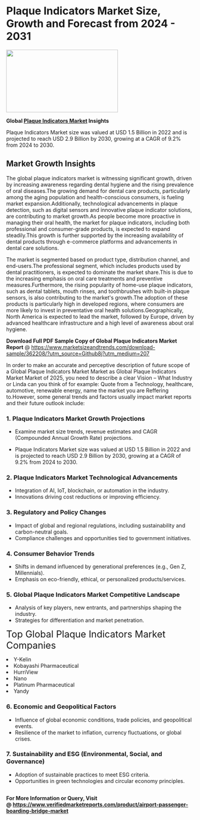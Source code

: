 <H1>Plaque Indicators Market Size, Growth and Forecast from 2024 - 2031</H1><img class="aligncenter size-medium wp-image-584254" src="https://thirdeyenews.in/wp-content/uploads/2024/09/Global-Market-Research-300x168.jpeg" alt="" width="300" height="168" /><p><strong>Global&nbsp;<a href="https://www.marketsizeandtrends.com/download-sample/362208/?utm_source=Github8j?utm_medium=207">Plaque Indicators Market</a> Insights</strong></p><p>Plaque Indicators Market size was valued at USD 1.5 Billion in 2022 and is projected to reach USD 2.9 Billion by 2030, growing at a CAGR of 9.2% from 2024 to 2030.</p><p><h2>Market Growth Insights</h2> <p>The global plaque indicators market is witnessing significant growth, driven by increasing awareness regarding dental hygiene and the rising prevalence of oral diseases.The growing demand for dental care products, particularly among the aging population and health-conscious consumers, is fueling market expansion.Additionally, technological advancements in plaque detection, such as digital sensors and innovative plaque indicator solutions, are contributing to market growth.As people become more proactive in managing their oral health, the market for plaque indicators, including both professional and consumer-grade products, is expected to expand steadily.This growth is further supported by the increasing availability of dental products through e-commerce platforms and advancements in dental care solutions.</p> <p>The market is segmented based on product type, distribution channel, and end-users.The professional segment, which includes products used by dental practitioners, is expected to dominate the market share.This is due to the increasing emphasis on oral care treatments and preventive measures.Furthermore, the rising popularity of home-use plaque indicators, such as dental tablets, mouth rinses, and toothbrushes with built-in plaque sensors, is also contributing to the market's growth.The adoption of these products is particularly high in developed regions, where consumers are more likely to invest in preventative oral health solutions.Geographically, North America is expected to lead the market, followed by Europe, driven by advanced healthcare infrastructure and a high level of awareness about oral hygiene.<p><span class=""><strong>Download Full PDF Sample Copy of Global Plaque Indicators Market Report</strong> @ <a href="https://www.marketsizeandtrends.com/download-sample/362208/?utm_source=Github8j?utm_medium=207" target="_blank">https://www.marketsizeandtrends.com/download-sample/362208/?utm_source=Github8j?utm_medium=207</a></span></p><p>In order to make an accurate and perceptive description of future scope of a Global&nbsp;Plaque Indicators Market Market as Global&nbsp;Plaque Indicators Market Market of 2025, you need to describe a clear Vision &ndash; What Industry or Linda can you think of for example: Quote from a Technology, healthcare, automotive, renewable energy, name the market you are Reffering to.However, some general trends and factors usually impact market reports and their future outlook include:</p><h3>1.&nbsp;<strong>Plaque Indicators Market Growth Projections</strong></h3><ul><li>Examine market size trends, revenue estimates and CAGR (Compounded Annual Growth Rate) projections.</li><li><p>Plaque Indicators Market size was valued at USD 1.5 Billion in 2022 and is projected to reach USD 2.9 Billion by 2030, growing at a CAGR of 9.2% from 2024 to 2030.</p></li></ul><h3>2.&nbsp;<strong>Plaque Indicators Market Technological Advancements</strong></h3><ul><li>Integration of AI, IoT, blockchain, or automation in the industry.</li><li>Innovations driving cost reductions or improving efficiency.</li></ul><h3>3.&nbsp;<strong>Regulatory and Policy Changes</strong></h3><ul><li>Impact of global and regional regulations, including sustainability and carbon-neutral goals.</li><li>Compliance challenges and opportunities tied to government initiatives.</li></ul><h3>4.&nbsp;<strong>Consumer Behavior Trends</strong></h3><ul><li>Shifts in demand influenced by generational preferences (e.g., Gen Z, Millennials).</li><li>Emphasis on eco-friendly, ethical, or personalized products/services.</li></ul><h3>5.&nbsp;<strong>Global Plaque Indicators Market Competitive Landscape</strong></h3><ul><li>Analysis of key players, new entrants, and partnerships shaping the industry.</li><li>Strategies for differentiation and market penetration.</li></ul><p data-pm-slice="1 1 []"><span style="color: inherit; font-family: inherit; font-size: 25px;">Top Global Plaque Indicators Market Companies</span></p><div class="" data-test-id=""><p><li>Y-Kelin</li><li> Kobayashi Pharmaceutical</li><li> HurriView</li><li> Nano</li><li> Platinum Pharmaceutical</li><li> Yandy</li></p></div><h3>6.&nbsp;<strong>Economic and Geopolitical Factors</strong></h3><ul><li>Influence of global economic conditions, trade policies, and geopolitical events.</li><li>Resilience of the market to inflation, currency fluctuations, or global crises.</li></ul><h3>7.&nbsp;<strong>Sustainability and ESG (Environmental, Social, and Governance)</strong></h3><ul><li>Adoption of sustainable practices to meet ESG criteria.</li><li>Opportunities in green technologies and circular economy principles.</li></ul><h2><strong style="font-size: 14px;">For More Information or Query, Visit @&nbsp;</strong><a style="background-color: #ffffff; font-size: 14px;" href="https://www.marketsizeandtrends.com/report/plaque-indicators-market/" target="_blank">https://www.verifiedmarketreports.com/product/airport-passenger-boarding-bridge-market</a></h2>